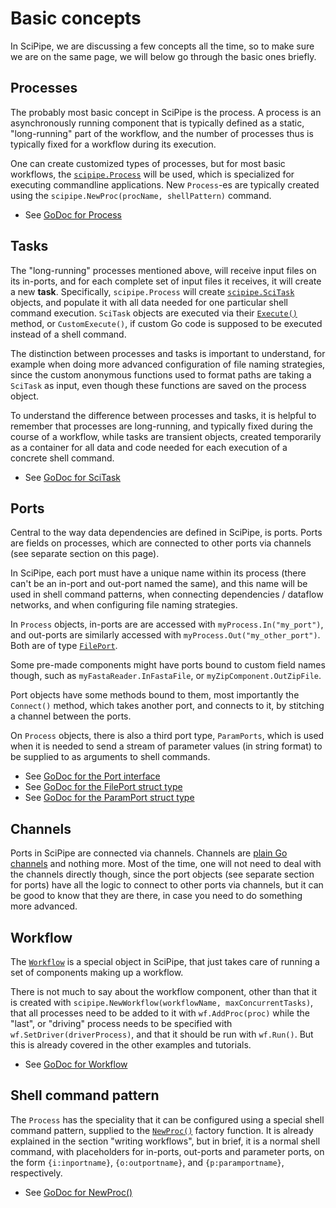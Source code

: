 # Basic concepts

In SciPipe, we are discussing a few concepts all the time, so to make sure we
are on the same page, we will below go through the basic ones briefly.

## Processes

The probably most basic concept in SciPipe is the process.  A process is an
asynchronously running component that is typically defined as a static,
"long-running" part of the workflow, and the number of processes thus is
typically fixed for a workflow during its execution.

One can create customized types of processes, but for most basic workflows, the
[`scipipe.Process`](https://godoc.org/github.com/scipipe/scipipe#Process)
will be used, which is specialized for executing commandline applications. New
`Process`-es are typically created using the `scipipe.NewProc(procName,
shellPattern)` command.

* See [GoDoc for Process](https://godoc.org/github.com/scipipe/scipipe#Process)

## Tasks

The "long-running" processes mentioned above, will receive input files on its
in-ports, and for each complete set of input files it receives, it will create
a new **task**. Specifically, `scipipe.Process` will create
[`scipipe.SciTask`](https://godoc.org/github.com/scipipe/scipipe#SciTask) objects, and populate it with all data needed for one
particular shell command execution.  `SciTask` objects are executed via their
[`Execute()`](https://godoc.org/github.com/scipipe/scipipe#SciTask.Execute)
method, or `CustomExecute()`, if custom Go code is supposed to be
executed instead of a shell command.

The distinction between processes and tasks is important to understand, for
example when doing more advanced configuration of file naming strategies, since
the custom anonymous functions used to format paths are taking a `SciTask` as
input, even though these functions are saved on the process object.

To understand the difference between processes and tasks, it is helpful to
remember that processes are long-running, and typically fixed during the course
of a workflow, while tasks are transient objects, created temporarily as a
container for all data and code needed for each execution of a concrete shell
command.

* See [GoDoc for SciTask](https://godoc.org/github.com/scipipe/scipipe#SciTask)

## Ports

Central to the way data dependencies are defined in SciPipe, is ports. Ports
are fields on processes, which are connected to other ports via channels (see
separate section on this page).

In SciPipe, each port must have a unique name within its process (there can't
be an in-port and out-port named the same), and this name will be used in shell
command patterns, when connecting dependencies / dataflow networks, and when
configuring file naming strategies.

In `Process` objects, in-ports are are accessed with
`myProcess.In("my_port")`, and out-ports are similarly accessed with
`myProcess.Out("my_other_port")`. Both are of type
[`FilePort`](https://godoc.org/github.com/scipipe/scipipe#FilePort).

Some pre-made components might have ports bound to custom field names though,
such as `myFastaReader.InFastaFile`, or `myZipComponent.OutZipFile`.

Port objects have some methods bound to them, most importantly the `Connect()`
method, which takes another port, and connects to it, by stitching a channel
between the ports.

On `Process` objects, there is also a third port type, `ParamPorts`, which
is used when it is needed to send a stream of parameter values (in string
format) to be supplied to as arguments to shell commands.

* See [GoDoc for the Port interface](https://godoc.org/github.com/scipipe/scipipe#Port)
* See [GoDoc for the FilePort struct type](https://godoc.org/github.com/scipipe/scipipe#FilePort)
* See [GoDoc for the ParamPort struct type](https://godoc.org/github.com/scipipe/scipipe#ParamPort)

## Channels

Ports in SciPipe are connected via channels. Channels are [plain Go channels](https://tour.golang.org/concurrency/2)
and nothing more. Most of the time, one will not need to deal with the channels
directly though, since the port objects (see separate section for ports) have
all the logic to connect to other ports via channels, but it can be good to
know that they are there, in case you need to do something more advanced.

## Workflow

The [`Workflow`](https://godoc.org/github.com/scipipe/scipipe#Workflow)
is a special object in SciPipe, that just takes care of running a set of
components making up a workflow.

There is not much to say about the workflow component, other than that it is
created with `scipipe.NewWorkflow(workflowName, maxConcurrentTasks)`, that all processes need to be added
to it with `wf.AddProc(proc)` while the "last", or "driving" process needs to be specified with `wf.SetDriver(driverProcess)`, and that it should be run with
`wf.Run()`. But this is already covered in the other examples and
tutorials.

* See [GoDoc for Workflow](https://godoc.org/github.com/scipipe/scipipe#Workflow)

## Shell command pattern

The `Process` has the speciality that it can be configured using a special
shell command pattern, supplied to the [`NewProc()`](https://godoc.org/github.com/scipipe/scipipe#NewProc)
factory function. It is already explained in the section "writing workflows",
but in brief, it is a normal shell command, with placeholders for in-ports,
out-ports and parameter ports, on the form `{i:inportname}`, `{o:outportname}`,
and `{p:paramportname}`, respectively.

* See [GoDoc for NewProc()](https://godoc.org/github.com/scipipe/scipipe#NewProc)
